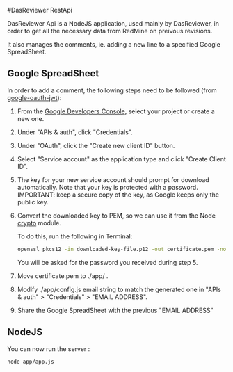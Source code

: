 #DasReviewer RestApi

DasReviewer Api is a NodeJS application, used mainly by DasReviewer, in order to get all the necessary data from RedMine on preivous revisions.

It also manages the comments, ie. adding a new line to a specified Google SpreadSheet.

## Google SpreadSheet

In order to add a comment, the following steps need to be followed (from [google-oauth-jwt](https://github.com/extrabacon/google-oauth-jwt#creating-a-service-account-using-the-google-developers-console)):

1. From the [Google Developers Console](https://cloud.google.com/console), select your project or create a new one.

2. Under "APIs & auth", click "Credentials".

3. Under "OAuth", click the "Create new client ID" button.

4. Select "Service account" as the application type and click "Create Client ID".

5. The key for your new service account should prompt for download automatically. Note that your key is protected with a password.
   IMPORTANT: keep a secure copy of the key, as Google keeps only the public key.

6. Convert the downloaded key to PEM, so we can use it from the Node [crypto](http://nodejs.org/api/crypto.html) module.

   To do this, run the following in Terminal:
   ```bash
   openssl pkcs12 -in downloaded-key-file.p12 -out certificate.pem -nodes
   ```

   You will be asked for the password you received during step 5.

7. Move certificate.pem to ./app/ .

8. Modify ./app/config.js email string to match the generated one in "APIs & auth" > "Credentials" > "EMAIL ADDRESS".

9. Share the Google SpreadSheet with the previous "EMAIL ADDRESS"

## NodeJS

You can now run the server :
```bash
node app/app.js
```
